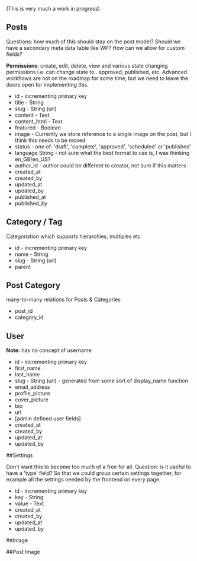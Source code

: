 (This is very much a work in progress)

## Posts

Questions: how much of this should stay on the post model? Should we have a secondary meta data table like WP? How can we allow for custom fields?

**Permissions**: create, edit, delete, view and various state changing permissions i.e. can change state to.. approved, published, etc. 
Advanced workflows are not on the roadmap for some time, but we need to leave the doors open for implementing this.

- id - incrementing primary key
- title - String
- slug - String (url)
- content - Text
- content_html - Text
- featured - Boolean
- image - Currently we store reference to a single image on the post, but I think this needs to be moved 
- status - one of: 'draft', 'complete', 'approved', 'scheduled' or 'published'
- language String - not sure what the best format to use is, I was thinking en_GB/en_US?
- author_id - author could be different to creator, not sure if this matters
- created_at
- created_by
- updated_at
- updated_by
- published_at
- published_by 

## Category / Tag

Categoristion which supports hierarchies, multiples etc

- id - incrementing primary key
- name - String
- slug - String (url)
- parent

## Post Category

many-to-many relations for Posts & Categories

- post_id
- category_id

## User

**Note:** has no concept of username

- id - incrementing primary key
- first_name
- last_name
- slug - String (url) - generated from some sort of display_name function
- email_address
- profile_picture
- cover_picture
- bio
- url
- [admin defined user fields]
- created_at
- created_by
- updated_at
- updated_by

##Settings

Don't want this to become too much of a free for all. 
Question: is it useful to have a 'type' field? So that we could group certain settings together, for example all the settings needed by the frontend on every page.

- id - incrementing primary key
- key - String
- value - Text
- created_at
- created_by
- updated_at
- updated_by

##Image


##Post Image
      